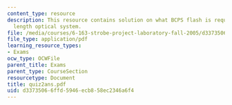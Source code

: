 ```yaml
---
content_type: resource
description: This resource contains solution on what BCPS flash is required and focal
  length optical system.
file: /media/courses/6-163-strobe-project-laboratory-fall-2005/d33735066ffd5946ecb858ec2346a6f4_quiz2ans.pdf
file_type: application/pdf
learning_resource_types:
- Exams
ocw_type: OCWFile
parent_title: Exams
parent_type: CourseSection
resourcetype: Document
title: quiz2ans.pdf
uid: d3373506-6ffd-5946-ecb8-58ec2346a6f4
---
```

